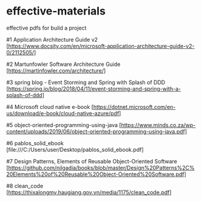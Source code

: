 # effective-materials
effective pdfs for build a project   

#1 Application Architecture  Guide v2 [https://www.docsity.com/en/microsoft-application-architecture-guide-v2-0/2112505/]     

#2 Martunfowler Software Architecture Guide  [https://martinfowler.com/architecture/]

#3 spring blog - Event Storming and Spring with Splash of DDD [https://spring.io/blog/2018/04/11/event-storming-and-spring-with-a-splash-of-ddd]

#4 Microsoft cloud native e-book [https://dotnet.microsoft.com/en-us/download/e-book/cloud-native-azure/pdf]

#5 object-oriented-programming-using-java [https://www.minds.co.za/wp-content/uploads/2019/06/object-oriented-programming-using-java.pdf]    

#6 pablos_solid_ebook [file:///C:/Users/user/Desktop/pablos_solid_ebook.pdf]    

#7 Design Patterns, Elements of Reusable Object-Oriented Software [https://github.com/nilgadia/books/blob/master/Design%20Patterns%2C%20Elements%20of%20Reusable%20Object-Oriented%20Software.pdf]   

#8 clean_code [https://thixalongmy.haugiang.gov.vn/media/1175/clean_code.pdf]




